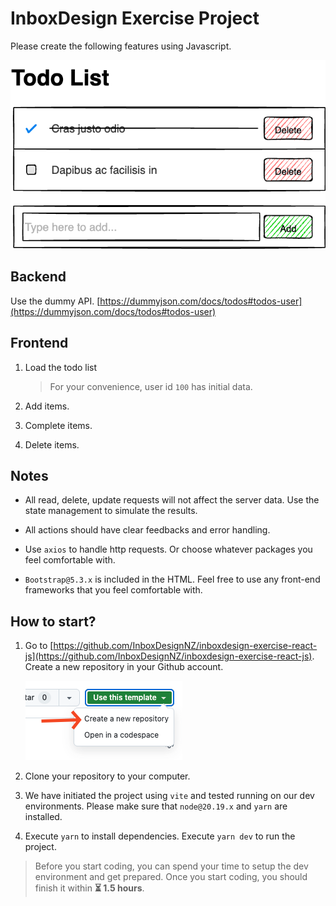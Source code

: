 # InboxDesign Exercise Project

Please create the following features using Javascript.

![Todo List Wireframe](./src/assets/wireframe.png)


## Backend

  Use the dummy API. [https://dummyjson.com/docs/todos#todos-user](https://dummyjson.com/docs/todos#todos-user)


## Frontend
1. Load the todo list 

   > For your convenience, user id `100` has initial data.

2. Add items.

3. Complete items.

4. Delete items.


## Notes

- All read, delete, update requests will not affect the server data. Use the state management to simulate the results.

- All actions should have clear feedbacks and error handling.

- Use `axios` to handle http requests. Or choose whatever packages you feel comfortable with.

- `Bootstrap@5.3.x` is included in the HTML. Feel free to use any front-end frameworks that you feel comfortable with.



## How to start? 

1. Go to [https://github.com/InboxDesignNZ/inboxdesign-exercise-react-js](https://github.com/InboxDesignNZ/inboxdesign-exercise-react-js). Create a new repository in your Github account.

    ![Github](./src/assets/github-guide.png)

1. Clone your repository to your computer.

2. We have initiated the project using `vite` and tested running on our dev environments. Please make sure that `node@20.19.x` and `yarn` are installed.

3. Execute `yarn` to install dependencies. Execute `yarn dev` to run the project.

>  Before you start coding, you can spend your time to setup the dev environment and get prepared. Once you start coding, you should finish it within **⏳ 1.5 hours**.